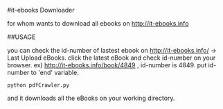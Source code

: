 #it-ebooks Downloader

for whom wants to download all ebooks on http://it-ebooks.info 

##USAGE

you can check the id-number of lastest ebook on http://it-ebooks.info/ -> Last Upload eBooks.
click the latest eBook and check id-number on your browser. ex) http://it-ebooks.info/book/4849 , id-number is 4849.
put id-number to 'end' variable.

    python pdfCrawler.py

and it downloads all the eBooks on your working directory.
